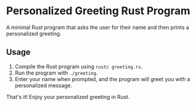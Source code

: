# Personalized Greeting Rust Program

A minimal Rust program that asks the user for their name and then prints a personalized greeting.

## Usage

1. Compile the Rust program using `rustc greeting.rs`.
2. Run the program with `./greeting`.
3. Enter your name when prompted, and the program will greet you with a personalized message.

That's it! Enjoy your personalized greeting in Rust.
